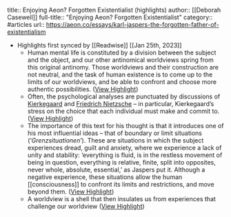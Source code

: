 title:: Enjoying Aeon? Forgotten Existentialist (highlights)
author:: [[Deborah Casewell]]
full-title:: "Enjoying Aeon? Forgotten Existentialist"
category:: #articles
url:: https://aeon.co/essays/karl-jaspers-the-forgotten-father-of-existentialism

- Highlights first synced by [[Readwise]] [[Jan 25th, 2023]]
	- Human mental life is constituted by a division between the subject and the object, and our other antinomical worldviews spring from this original antinomy. Those worldviews and their construction are not neutral, and the task of human existence is to come up to the limits of our worldviews, and be able to confront and choose more authentic possibilities. ([View Highlight](https://read.readwise.io/read/01gqkm5jrs48n4zg7j1fbay7rv))
	- Often, the psychological analyses are punctuated by discussions of [Kierkegaard](https://aeon.co/essays/happy-birthday-kierkegaard-we-need-you-now) and [Friedrich Nietzsche](https://aeon.co/essays/what-nietzsche-learnt-from-diogenes-the-cynic) – in particular, Kierkegaard’s stress on the choice that each individual must make and commit to. ([View Highlight](https://read.readwise.io/read/01gqkm5z20ryhf5kt6v5hhk5xq))
	- The importance of this text for his thought is that it introduces one of his most influential ideas – that of boundary or limit situations (‘*Grenzsituationen*’). These are situations in which the subject experiences dread, guilt and anxiety, where we experience a lack of unity and stability: ‘everything is fluid, is in the restless movement of being in question, everything is relative, finite, split into opposites, never whole, absolute, essential,’ as Jaspers put it. Although a negative experience, these situations allow the human [[consciousness]] to confront its limits and restrictions, and move beyond them. ([View Highlight](https://read.readwise.io/read/01gqkm70ke9w69q2gmbx91tats))
	- A worldview is a shell that then insulates us from experiences that challenge our worldview ([View Highlight](https://read.readwise.io/read/01gqkm6wpxm96e9p8hh8b3annw))